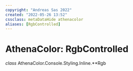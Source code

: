 ```yaml
---
copyright: "Andreas Sas 2022"
created: "2022-05-26 13:52"
cssclass: metaDataHide athenacolor
aliases: [RgbControlled]
---
```


# AthenaColor: RgbControlled
*class* AthenaColor.Console.Styling.Inline.**Rgb